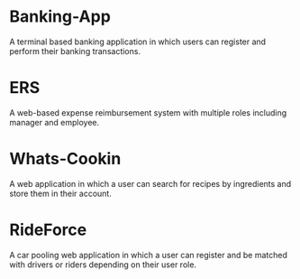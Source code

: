 # Banking-App
A terminal based banking application in which users can register and perform their banking transactions.

# ERS
A web-based expense reimbursement system with multiple roles including manager and employee.

# Whats-Cookin
A web application in which a user can search for recipes by ingredients and store them in their account.

# RideForce
A car pooling web application in which a user can register and be matched with drivers or riders depending on their user role. 